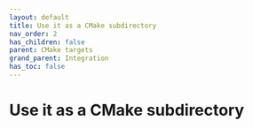 ```yaml
---
layout: default
title: Use it as a CMake subdirectory
nav_order: 2
has_children: false
parent: CMake targets
grand_parent: Integration
has_toc: false
---
```

# Use it as a CMake subdirectory




<!-- Generated with mdsplit: https://github.com/alandefreitas/mdsplit -->
